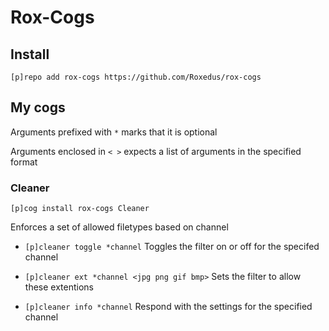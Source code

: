 # Rox-Cogs

## Install

`[p]repo add rox-cogs https://github.com/Roxedus/rox-cogs`

## My cogs

Arguments prefixed with `*` marks that it is optional

Arguments enclosed in `< >` expects a list of arguments in the specified format

### Cleaner

`[p]cog install rox-cogs Cleaner`

Enforces a set of allowed filetypes based on channel

* `[p]cleaner toggle *channel` Toggles the filter on or off for the specifed channel

* `[p]cleaner ext *channel <jpg png gif bmp>` Sets the filter to allow these extentions

* `[p]cleaner info *channel` Respond with the settings for the specified channel
